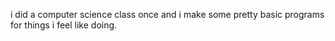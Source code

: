 i did a computer science class once and i make some pretty basic programs for things i feel like doing. 
